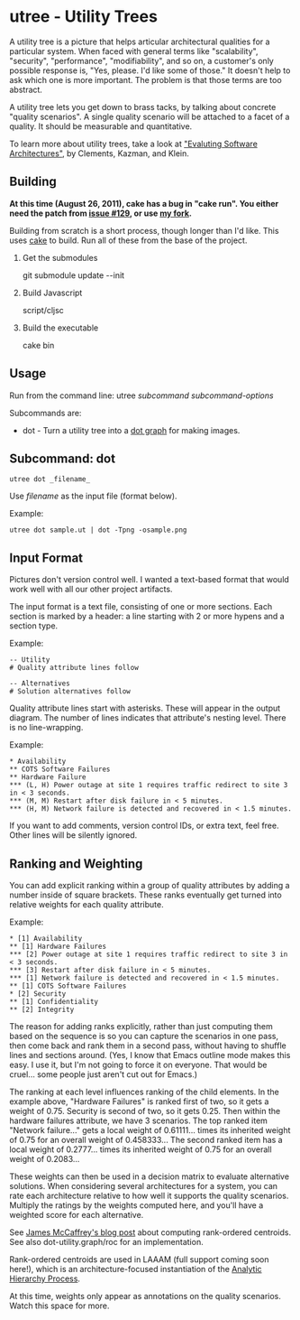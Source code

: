 utree - Utility Trees
==========

A utility tree is a picture that helps articular architectural
qualities for a particular system. When faced with general terms like
"scalability", "security", "performance", "modifiability", and so on,
a customer's only possible response is, "Yes, please. I'd like some of
those." It doesn't help to ask which one is more important. The
problem is that those terms are too abstract.

A utility tree lets you get down to brass tacks, by talking about
concrete "quality scenarios".  A single quality scenario will be
attached to a facet of a quality. It should be measurable and
quantitative.


To learn more about utility trees, take a look at ["Evaluting Software
Architectures"](http://www.amazon.com/gp/product/020170482X/ref=as_li_ss_tl?ie=UTF8&tag=michaelnygard-20&linkCode=as2&camp=217145&creative=399369&creativeASIN=020170482X), by Clements, Kazman, and Klein.

Building
----------

<b>At this time (August 26, 2011), cake has a bug in "cake run". You
either need the patch from [issue #129](https://github.com/flatland/cake/pull/129),
or use [my fork](https://github.com/mtnygard/cake/tree/fix-cake-run).</b>

Building from scratch is a short process, though longer than I'd
like. This uses [cake](http://github.com/flatland/cake) to build. Run
all of these from the base of the project.

1. Get the submodules

    git submodule update --init

2. Build Javascript

    script/cljsc

3. Build the executable

    cake bin
    
Usage
----------
Run from the command line:
    utree _subcommand_ _subcommand-options_

Subcommands are:

* dot - Turn a utility tree into a [dot
  graph](http://www.graphviz.org) for making images.

Subcommand: dot
---------------

    utree dot _filename_

Use _filename_ as the input file (format below).

Example:

    utree dot sample.ut | dot -Tpng -osample.png

Input Format
------------

Pictures don't version control well. I wanted a text-based format that
would work well with all our other project artifacts.

The input format is a text file, consisting of one or more sections.
Each section is marked by a header: a line starting with 2 or more
hypens and a section type.

Example:

    -- Utility
    # Quality attribute lines follow
    
    -- Alternatives
    # Solution alternatives follow


Quality attribute lines start with asterisks. These will appear in the
output diagram. The number of lines indicates that attribute's nesting
level. There is no line-wrapping.

Example:

    * Availability
    ** COTS Software Failures
    ** Hardware Failure
    *** (L, H) Power outage at site 1 requires traffic redirect to site 3 in < 3 seconds.
    *** (M, M) Restart after disk failure in < 5 minutes.
    *** (H, M) Network failure is detected and recovered in < 1.5 minutes.

If you want to add comments, version control IDs, or extra text, feel
free. Other lines will be silently ignored.

Ranking and Weighting
---------------------

You can add explicit ranking within a group of quality attributes by
adding a number inside of square brackets. These ranks eventually get
turned into relative weights for each quality attribute.

Example:

    * [1] Availability
    ** [1] Hardware Failures
    *** [2] Power outage at site 1 requires traffic redirect to site 3 in < 3 seconds.
    *** [3] Restart after disk failure in < 5 minutes.
    *** [1] Network failure is detected and recovered in < 1.5 minutes.
    ** [1] COTS Software Failures
    * [2] Security
    ** [1] Confidentiality
    ** [2] Integrity

The reason for adding ranks explicitly, rather than just computing
them based on the sequence is so you can capture the scenarios in one
pass, then come back and rank them in a second pass, without having to
shuffle lines and sections around. (Yes, I know that Emacs outline
mode makes this easy. I use it, but I'm not going to force it on
everyone. That would be cruel... some people just aren't cut out for
Emacs.)

The ranking at each level influences ranking of the child elements. In
the example above, "Hardware Failures" is ranked first of two, so it
gets a weight of 0.75. Security is second of two, so it gets
0.25. Then within the hardware failures attribute, we have 3
scenarios. The top ranked item "Network failure..." gets a local
weight of 0.61111... times its inherited weight of 0.75 for an overall
weight of 0.458333... The second ranked item has a local weight of
0.2777... times its inherited weight of 0.75 for an overall weight of
0.2083...

These weights can then be used in a decision matrix to evaluate
alternative solutions. When considering several architectures for a
system, you can rate each architecture relative to how well it
supports the quality scenarios. Multiply the ratings by the weights
computed here, and you'll have a weighted score for each alternative.

See [James McCaffrey's blog
post](http://jamesmccaffrey.wordpress.com/2006/09/28/rank-order-centroids-in-testing/)
about computing rank-ordered centroids. See also dot-utility.graph/roc
for an implementation.

Rank-ordered centroids are used in LAAAM (full support coming soon
here!), which is an architecture-focused instantiation of the
[Analytic Hierarchy
Process](http://en.wikipedia.org/wiki/Analytic_Hierarchy_Process).

At this time, weights only appear as annotations on the quality
scenarios. Watch this space for more.

